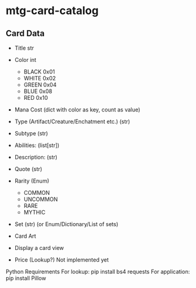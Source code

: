 # mtg-card-catalog
## Card Data
 
- Title         str
- Color         int
    - BLACK 0x01
    - WHITE 0x02
    - GREEN 0x04
    - BLUE  0x08
    - RED   0x10
- Mana Cost (dict with color as key, count as value)
- Type (Artifact/Creature/Enchatment etc.) (str)

- Subtype       (str)
- Abilities:    (list[str])
- Description:  (str)
- Quote         (str)
- Rarity        (Enum)
    - COMMON
    - UNCOMMON
    - RARE
    - MYTHIC
- Set           (str) (or Enum/Dictionary/List of sets)

- Card Art
- Display a card view

- Price (Lookup?) Not implemented yet

Python Requirements
For lookup:
    pip install bs4 requests 
For application:
    pip install Pillow